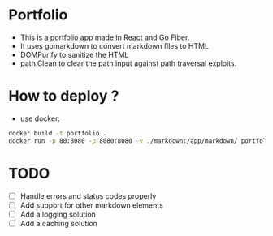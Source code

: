 # Portfolio

- This is a portfolio app made in React and Go Fiber.
- It uses gomarkdown to convert markdown files to HTML
- DOMPurify to sanitize the HTML
- path.Clean to clear the path input against path traversal exploits.

# How to deploy ?

- use docker:

```bash
docker build -t portfolio .
docker run -p 80:8080 -p 8080:8080 -v ./markdown:/app/markdown/ portfolio
```

# TODO

- [ ] Handle errors and status codes properly
- [ ] Add support for other markdown elements
- [ ] Add a logging solution
- [ ] Add a caching solution
